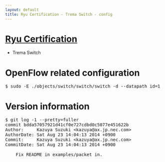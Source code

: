 ```yaml
---
layout: default
title: Ryu Certification - Trema Switch - config
---
```

# [Ryu Certification](http://osrg.github.io/ryu/certification.html)
* Trema Switch

# OpenFlow related configuration
<pre>
$ sudo -E ./objects/switch/switch/switch -d --datapath_id=1 --server_ip=10.24.150.30 --server_port=6633 --switch_ports=eth21,eth22,eth23
</pre>

# Version information
<pre>
$ git log -1 --pretty=fuller
commit bdda57057921d41cf0e727cdbd0c5077e451622b
Author:     Kazuya Suzuki &lt;kazuya@ax.jp.nec.com&gt;
AuthorDate: Sat Aug 23 14:04:13 2014 +0900
Commit:     Kazuya Suzuki &lt;kazuya@ax.jp.nec.com&gt;
CommitDate: Sat Aug 23 14:04:13 2014 +0900

    Fix README in examples/packet_in.
</pre>
